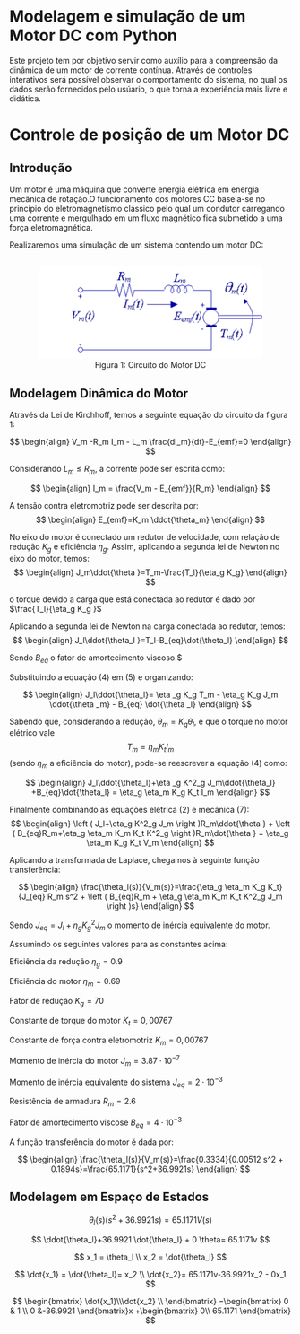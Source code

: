 # **Modelagem e simulação de um Motor DC com Python**

Este projeto tem por objetivo servir como auxílio para a compreensão da dinâmica de um motor de corrente contínua. Através de controles interativos será possível observar o comportamento do sistema, no qual os dados serão fornecidos pelo usúario, o que torna a experiência mais livre e didática.


# Controle de posição de um Motor DC

## **Introdução**

Um motor é uma máquina que converte energia elétrica em energia mecânica de rotação.O funcionamento dos motores CC baseia-se no princípio do eletromagnetismo clássico pelo qual um condutor carregando uma corrente e mergulhado em um fluxo magnético fica submetido a uma força eletromagnética.

Realizaremos uma simulação de um sistema contendo um motor DC:

<br/>

<div align="center">
   <img src="motordc.png" width="400" />
</div>
<div align="center">
  <span> Figura 1: Circuito do Motor DC </span>
</div>

## **Modelagem Dinâmica do Motor**
Através da Lei de Kirchhoff, temos a seguinte equação do circuito da figura 1:

$$
\begin{align}
  V_m -R_m I_m - L_m \frac{dI_m}{dt}-E_{emf}=0
\end{align}
$$

Considerando $L_m \leqslant R_m$, a corrente pode ser escrita como:

$$
\begin{align}
  I_m = \frac{V_m - E_{emf}}{R_m}
\end{align}
$$

A tensão contra eletromotriz pode ser descrita por:
$$
\begin{align}
  E_{emf}=K_m \ddot{\theta_m}
\end{align}
$$

No eixo do motor é conectado um redutor de velocidade, com relação de redução $K_g$ e eficiência $\eta_g$. Assim, aplicando a segunda lei de Newton no eixo do motor, temos:
$$
\begin{align}
  J_m\ddot{\theta }=T_m-\frac{T_l}{\eta_g K_g}
\end{align}
$$

o torque devido a carga que está conectada ao redutor é dado por $\frac{T_l}{\eta_g K_g }$

Aplicando a segunda lei de Newton na carga conectada ao redutor, temos:
$$
\begin{align}
  J_l\ddot{\theta_l }=T_l-B_{eq}\dot{\theta_l}
\end{align}
$$

Sendo $B_{eq}$ o fator de amortecimento viscoso.$

Substituindo a equação (4) em (5) e organizando:

$$
\begin{align}
  J_l\ddot{\theta_l}= \eta _g K_g T_m - \eta_g K_g J_m \ddot{\theta _m} - B_{eq} \dot{\theta _l}
\end{align}
$$

Sabendo que, considerando a redução, $\theta_m = K_g \theta_l$, e que o torque no motor elétrico vale
$$
T_m = \eta_m K_t I_m
$$
 (sendo $\eta_m$ a eficiência do motor), pode-se reescrever a equação
(4) como:

$$
\begin{align}
  J_l\ddot{\theta_l}+\eta _g K^2_g J_m\ddot{\theta_l} +B_{eq}\dot{\theta_l} = \eta_g \eta_m K_g K_t I_m
\end{align}
$$

Finalmente combinando as equações elétrica (2) e mecânica (7):
$$
\begin{align}
  \left ( J_l+\eta_g K^2_g J_m \right )R_m\ddot{\theta } + \left ( B_{eq}R_m+\eta_g \eta_m K_m K_t K^2_g  \right )R_m\dot{\theta } = \eta_g \eta_m K_g K_t V_m
\end{align}
$$

 Aplicando a transformada de Laplace, chegamos à seguinte função transferência:

$$
\begin{align}
  \frac{\theta_l(s)}{V_m(s)}=\frac{\eta_g \eta_m K_g K_t}{J_{eq} R_m s^2 + \left ( B_{eq}R_m + \eta_g \eta_m K_m K_t K^2_g J_m \right )s}
\end{align}
$$






Sendo $J_{eq}=J_l + \eta_g K^2_g J_m$ o momento de inércia equivalente do motor.

Assumindo os seguintes valores para as constantes acima:



Eficiência da redução
$\eta_g = 0.9$

Eficiência do motor 
$\eta_m = 0.69$

Fator de redução 
$K_g = 70$

Constante de torque do motor
 $K_t = 0,00767$

Constante de força contra 
eletromotriz 
$K_m=0,00767$

Momento de inércia do motor 
$J_{m} = 3.87\cdot 10^{-7}$

Momento de inércia equivalente do sistema
$J_{eq} = 2\cdot 10^{-3}$



Resistência de armadura 
$R_m=2.6$

Fator de amortecimento viscose 
$B_{eq} = 4\cdot 10^{-3}$

A função transferência do motor é dada por:


$$
\begin{align}
  \frac{\theta_l(s)}{V_m(s)}=\frac{0.3334}{0.00512 s^2 + 0.1894s}=\frac{65.1171}{s^2+36.9921s}
\end{align}
$$


## **Modelagem em Espaço de Estados**


$$
\theta_l(s)(s^2+36.9921s)=65.1171 V(s)
$$

$$
\ddot{\theta_l}+36.9921 \dot{\theta_l} + 0 \theta= 65.1171v
$$

$$
x_1 = \theta_l \\
x_2 = \dot{\theta_l}
$$

$$
\dot{x_1} = \dot{\theta_l}= x_2 \\
\dot{x_2}= 65.1171v-36.9921x_2 - 0x_1
$$

$$
\begin{bmatrix}
\dot{x_1}\\\dot{x_2} 
\\
\end{bmatrix} =\begin{bmatrix}
0 & 1 \\ 
0 &-36.9921 
\end{bmatrix}x +\begin{bmatrix}
0\\ 
65.1171
\end{bmatrix}
$$

